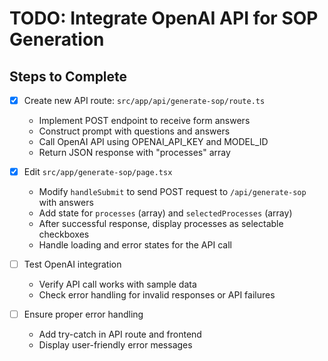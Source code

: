 # TODO: Integrate OpenAI API for SOP Generation

## Steps to Complete

- [x] Create new API route: `src/app/api/generate-sop/route.ts`

  - Implement POST endpoint to receive form answers
  - Construct prompt with questions and answers
  - Call OpenAI API using OPENAI_API_KEY and MODEL_ID
  - Return JSON response with "processes" array

- [x] Edit `src/app/generate-sop/page.tsx`

  - Modify `handleSubmit` to send POST request to `/api/generate-sop` with answers
  - Add state for `processes` (array) and `selectedProcesses` (array)
  - After successful response, display processes as selectable checkboxes
  - Handle loading and error states for the API call

- [ ] Test OpenAI integration

  - Verify API call works with sample data
  - Check error handling for invalid responses or API failures

- [ ] Ensure proper error handling
  - Add try-catch in API route and frontend
  - Display user-friendly error messages
